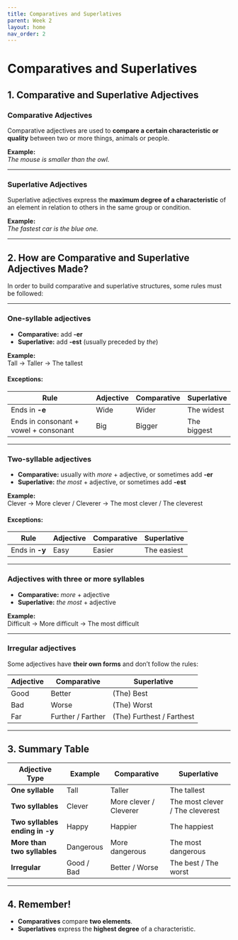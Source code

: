 ```yaml
---
title: Comparatives and Superlatives
parent: Week 2
layout: home
nav_order: 2
---
```


# Comparatives and Superlatives

## 1. Comparative and Superlative Adjectives

### Comparative Adjectives
Comparative adjectives are used to **compare a certain characteristic or quality** between two or more things, animals or people.  

**Example:**  
*The mouse is smaller than the owl.*  

---

### Superlative Adjectives
Superlative adjectives express the **maximum degree of a characteristic** of an element in relation to others in the same group or condition.  

**Example:**  
*The fastest car is the blue one.*  

---

## 2. How are Comparative and Superlative Adjectives Made?

In order to build comparative and superlative structures, some rules must be followed:

---

### One-syllable adjectives
- **Comparative:** add **-er**  
- **Superlative:** add **-est** (usually preceded by *the*)  

**Example:**  
Tall → Taller → The tallest  

#### Exceptions:
| Rule | Adjective | Comparative | Superlative |
|------|-----------|-------------|-------------|
| Ends in **-e** | Wide | Wider | The widest |
| Ends in consonant + vowel + consonant | Big | Bigger | The biggest |

---

### Two-syllable adjectives
- **Comparative:** usually with *more* + adjective, or sometimes add **-er**  
- **Superlative:** *the most* + adjective, or sometimes add **-est**  

**Example:**  
Clever → More clever / Cleverer → The most clever / The cleverest  

#### Exceptions:
| Rule | Adjective | Comparative | Superlative |
|------|-----------|-------------|-------------|
| Ends in **-y** | Easy | Easier | The easiest |

---

### Adjectives with three or more syllables
- **Comparative:** *more* + adjective  
- **Superlative:** *the most* + adjective  

**Example:**  
Difficult → More difficult → The most difficult  

---

### Irregular adjectives
Some adjectives have **their own forms** and don’t follow the rules:

| Adjective | Comparative | Superlative |
|-----------|-------------|-------------|
| Good | Better | (The) Best |
| Bad | Worse | (The) Worst |
| Far | Further / Farther | (The) Furthest / Farthest |

---

## 3. Summary Table

| Adjective Type | Example | Comparative | Superlative |
|----------------|---------|-------------|-------------|
| **One syllable** | Tall | Taller | The tallest |
| **Two syllables** | Clever | More clever / Cleverer | The most clever / The cleverest |
| **Two syllables ending in -y** | Happy | Happier | The happiest |
| **More than two syllables** | Dangerous | More dangerous | The most dangerous |
| **Irregular** | Good / Bad | Better / Worse | The best / The worst |

---

## 4. Remember!
- **Comparatives** compare **two elements**.  
- **Superlatives** express the **highest degree** of a characteristic.  
